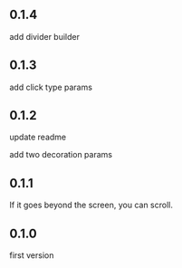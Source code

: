 ## 0.1.4

add divider builder

## 0.1.3

add click type params

## 0.1.2

update readme

add two decoration params

## 0.1.1

If it goes beyond the screen, you can scroll.

## 0.1.0

first version

